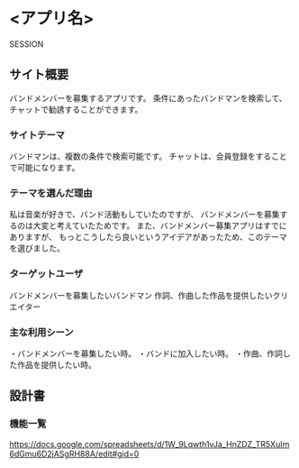 
# <アプリ名>
SESSION

## サイト概要
バンドメンバーを募集するアプリです。
条件にあったバンドマンを検索して、チャットで勧誘することができます。

### サイトテーマ
バンドマンは、複数の条件で検索可能です。
チャットは、会員登録をすることで可能になります。

### テーマを選んだ理由
私は音楽が好きで、バンド活動もしていたのですが、
バンドメンバーを募集するのは大変と考えていたためです。
また、バンドメンバー募集アプリはすでにありますが、
もっとこうしたら良いというアイデアがあったため、このテーマを選びました。

### ターゲットユーザ
バンドメンバーを募集したいバンドマン
作詞、作曲した作品を提供したいクリエイター

### 主な利用シーン
・バンドメンバーを募集したい時。
・バンドに加入したい時。
・作曲、作詞した作品を提供したい時。

## 設計書

### 機能一覧
https://docs.google.com/spreadsheets/d/1W_9Lqwth1vJa_HnZDZ_TR5XuIm6dGmu6D2jASgRH88A/edit#gid=0
